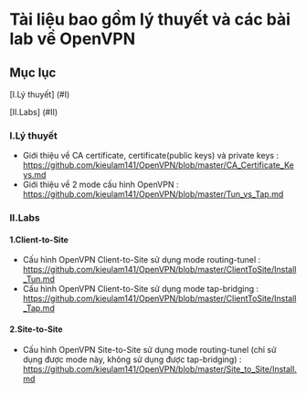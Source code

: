 # Tài liệu bao gồm lý thuyết và các bài lab về OpenVPN 
## Mục lục
[I.Lý thuyết] (#I)

[II.Labs]   (#II)

<a name="I"></a>
### I.Lý thuyết
- Giới thiệu về CA certificate, certificate(public keys) và private keys : https://github.com/kieulam141/OpenVPN/blob/master/CA_Certificate_Keys.md
- Giới thiệu về 2 mode cấu hình OpenVPN : https://github.com/kieulam141/OpenVPN/blob/master/Tun_vs_Tap.md

<a name="II"></a>
### II.Labs
#### 1.Client-to-Site
- Cấu hình OpenVPN Client-to-Site sử dụng mode routing-tunel : https://github.com/kieulam141/OpenVPN/blob/master/ClientToSite/Install_Tun.md
- Cấu hình OpenVPN Client-to-Site sử dụng mode tap-bridging : https://github.com/kieulam141/OpenVPN/blob/master/ClientToSite/Install_Tap.md

#### 2.Site-to-Site
- Cấu hình OpenVPN Site-to-Site sử dụng mode routing-tunel (chỉ sử dụng được mode này, không sử dụng được tap-bridging) : https://github.com/kieulam141/OpenVPN/blob/master/Site_to_Site/Install.md

